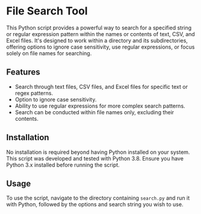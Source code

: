 # File Search Tool

This Python script provides a powerful way to search for a specified string or regular expression pattern within the names or contents of text, CSV, and Excel files. It's designed to work within a directory and its subdirectories, offering options to ignore case sensitivity, use regular expressions, or focus solely on file names for searching.

## Features

- Search through text files, CSV files, and Excel files for specific text or regex patterns.
- Option to ignore case sensitivity.
- Ability to use regular expressions for more complex search patterns.
- Search can be conducted within file names only, excluding their contents.

## Installation

No installation is required beyond having Python installed on your system. This script was developed and tested with Python 3.8. Ensure you have Python 3.x installed before running the script.

## Usage

To use the script, navigate to the directory containing `search.py` and run it with Python, followed by the options and search string you wish to use.

